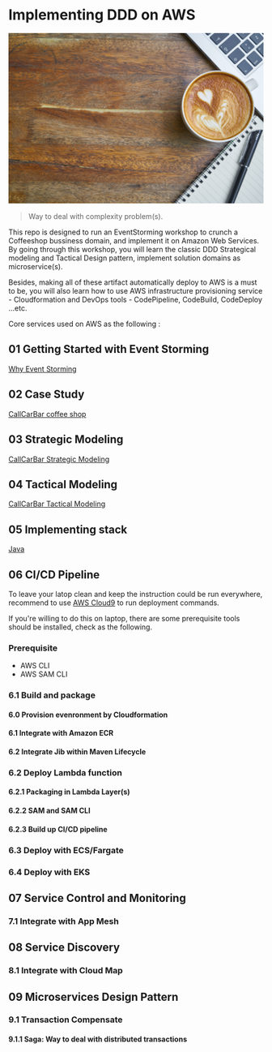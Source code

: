 # Implementing DDD on AWS

![image](/documents/images/coffee.jpg)

> Way to deal with complexity problem(s).

This repo is designed to run an EventStorming workshop to crunch a Coffeeshop bussiness domain, and implement it on Amazon Web Services. By going through this workshop, you will learn the classic DDD Strategical modeling and Tactical Design pattern, implement solution domains as microservice(s).

Besides, making all of these artifact automatically deploy to AWS is a must to be, you will also learn how to use AWS infrastructure provisioning service - Cloudformation and DevOps tools - CodePipeline, CodeBuild, CodeDeploy ...etc.

Core services used on AWS as the following :

## 01 Getting Started with Event Storming

[Why Event Storming](/documents/01-getting-started-with-EventStorming/README.md)

## 02 Case Study

[CallCarBar coffee shop](/documents/02-case-study/README.md)

## 03 Strategic Modeling

[CallCarBar Strategic Modeling](/documents/03-strategic-modeling/README.md)

## 04 Tactical Modeling

[CallCarBar Tactical Modeling](/documents/04-tactical-modeling/README.md)

## 05 Implementing stack

[Java](/documents/05-implementing-in-java/README.md)

## 06 CI/CD Pipeline

To leave your latop clean and keep the instruction could be run everywhere, recommend to use [AWS Cloud9](https://aws.amazon.com/cloud9/) to run deployment commands.

If you're willing to do this on laptop, there are some prerequisite tools should be installed, check as the following.

### Prerequisite

* AWS CLI
* AWS SAM CLI

### 6.1 Build and package

#### 6.0 Provision evenronment by Cloudformation

#### 6.1 Integrate with Amazon ECR

#### 6.2 Integrate Jib within Maven Lifecycle

### 6.2 Deploy Lambda function

#### 6.2.1 Packaging in Lambda Layer(s)

#### 6.2.2 SAM and SAM CLI

#### 6.2.3 Build up CI/CD pipeline

### 6.3 Deploy with ECS/Fargate

### 6.4 Deploy with EKS

## 07 Service Control and Monitoring

### 7.1 Integrate with App Mesh

## 08 Service Discovery

### 8.1 Integrate with Cloud Map

## 09 Microservices Design Pattern

### 9.1 Transaction Compensate

#### 9.1.1 Saga: Way to deal with distributed transactions